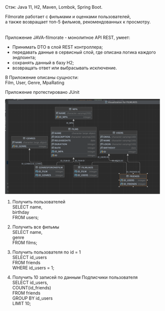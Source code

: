Стэк: Java 11, H2, Maven, Lombok, Spring Boot.


Filmorate работает с фильмами и оценками пользователей,  <br>
а также возвращает топ-5 фильмов, рекомендованных к просмотру.  <br>
 <br>
 <br>
Приложение JAVA-filmorate - монолитное API REST,
умеет:
 - Принимать DTO в слой REST контроллера; <br>
 - передавать данные в сервисный слой, где описана логика каждого эндпоинта;
 - сохранять данный в базу H2;
 - возвращать ответ или выбрасывать исключение. 

В Приложение описаны сущности:  <br>
Film, User, Genre, MpaRating

Приложение протестировано JUnit
 
<img src='https://github.com/Sveta2022/java-filmorate/blob/main/Схема%20базы%20данных.png'/>

1. Получить пользователей  <br>
SELECT name, <br>
birthday <br>
FROM users;

2. Получить все фильмы  <br>
SELECT name, <br> 
genre <br>
FROM films;

3. Получить пользователя по id = 1  <br>
SELECT id_users <br> 
FROM friends <br>
WHERE id_users = 1;

4. Получить 10 записей по данным Подписчики пользователя  <br>
SELECT id_users, <br>
COUNT(id_friends) <br>
FROM friends <br>
GROUP BY id_users <br>
LIMIT 10; 
